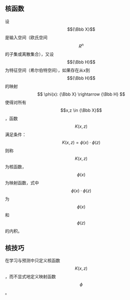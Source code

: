 ## 核函数

设$${\Bbb X}$$是输入空间（欧氏空间$$R^n$$的子集或离散集合），又设$${\Bbb H}$$为特征空间（希尔伯特空间），如果存在从x到$${\Bbb H}$$的映射  
$$
\phi(x): {\Bbb X} \rightarrow {\Bbb H}
$$
使得对所有$$x,z \in {\Bbb X}$$，函数$$K(x,z)$$满足条件：  
$$
K(x, z) = \phi(x) \cdot \phi(z)
$$
则称$$K(x,z)$$为核函数，$$\phi(x)$$为映射函数，式中$$\phi(x) \cdot \phi(z)$$为$$\phi(x)$$和$$\phi(z)$$的内积。  

## 核技巧

在学习与预测中只定义核函数$$K(x,z)$$，而不显式地定义映射函数$$\phi$$。